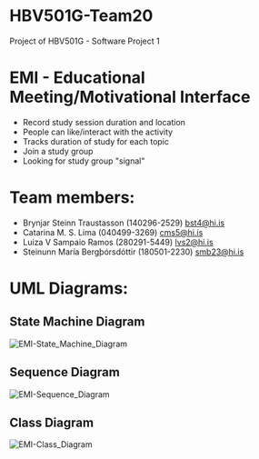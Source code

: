 # HBV501G-Team20
Project of HBV501G - Software Project 1

# EMI - Educational Meeting/Motivational Interface
- Record study session duration and location
- People can like/interact with the activity
- Tracks duration of study for each topic
- Join a study group
- Looking for study group "signal"

# Team members:
- Brynjar Steinn Traustasson (140296-2529) bst4@hi.is
- Catarina M. S. Lima (040499-3269) cms5@hi.is
- Luiza V Sampaio Ramos (280291-5449) lvs2@hi.is
- Steinunn María Bergþórsdóttir (180501-2230) smb23@hi.is

# UML Diagrams:

## State Machine Diagram
![EMI-State_Machine_Diagram](https://github.com/user-attachments/assets/404439d8-5139-45ba-8b59-d03b2e921c6a)


## Sequence Diagram
![EMI-Sequence_Diagram](https://github.com/user-attachments/assets/06f24d98-4094-4031-9ce8-43ddda7dfbec)

## Class Diagram
![EMI-Class_Diagram](https://github.com/user-attachments/assets/f4a298c7-4900-4e3e-92e4-479f9a7a0e60)
